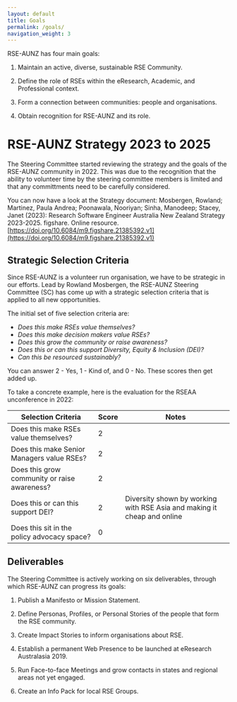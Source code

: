 ```yaml
---
layout: default
title: Goals
permalink: /goals/
navigation_weight: 3
---
```


RSE-AUNZ has four main goals:

1. Maintain an active, diverse, sustainable RSE Community.

2. Define the role of RSEs within the eResearch, Academic, and Professional context.

3. Form a connection between communities: people and organisations.

4. Obtain recognition for RSE-AUNZ and its role.

# RSE-AUNZ Strategy 2023 to 2025

The Steering Committee started reviewing the strategy and the goals of the RSE-AUNZ community in 2022. This was due to the recognition that the ability to volunteer time by the steering committee members is limited and that any committments need to be carefully considered.

You can now have a look at the Strategy document: Mosbergen, Rowland; Martinez, Paula Andrea; Poonawala, Nooriyan; Sinha, Manodeep; Stacey, Janet (2023): Research Software Engineer Australia New Zealand  Strategy 2023-2025. figshare. Online resource. [https://doi.org/10.6084/m9.figshare.21385392.v1](https://doi.org/10.6084/m9.figshare.21385392.v1)

## Strategic Selection Criteria
Since RSE-AUNZ is a volunteer run organisation, we have to be strategic in our efforts. Lead by Rowland Mosbergen, the RSE-AUNZ Steering Committee (SC) has come up with a strategic selection criteria that is applied to all new opportunities. 

The initial set of five selection criteria are:
  - *Does this make RSEs value themselves?*
  - *Does this make decision makers value RSEs?*
  - *Does this grow the community or raise awareness?*
  - *Does this or can this support Diversity, Equity & Inclusion (DEI)?*
  - *Can this be resourced sustainably?*

You can answer 2 - Yes, 1 - Kind of, and 0 - No. These scores then get added up. 

To take a concrete example, here is the evaluation for the RSEAA unconference in 2022:

|Selection Criteria                            | Score                   | Notes   | 
|----------------------------------------------|-------------------------|---------|
|Does this make RSEs value themselves?         | 2                       |
|Does this make Senior Managers value RSEs?    | 2                       |
|Does this grow community or raise awareness?  | 2                       |
|Does this or can this support DEI?            | 2                       | Diversity shown by working with RSE Asia and making it cheap and online 
|Does this sit in the policy advocacy space?   | 0                       |



## Deliverables
The Steering Committee is actively working on six deliverables,
through which RSE-AUNZ can progress its goals:

1. Publish a Manifesto or Mission Statement.

2. Define Personas, Profiles, or Personal Stories of the people that 
form the RSE community.

3. Create Impact Stories to inform organisations about RSE.

4. Establish a permanent Web Presence to be launched at eResearch
Australasia 2019.

5. Run Face-to-face Meetings and grow contacts in states and regional 
areas not yet engaged.

6. Create an Info Pack for local RSE Groups.
